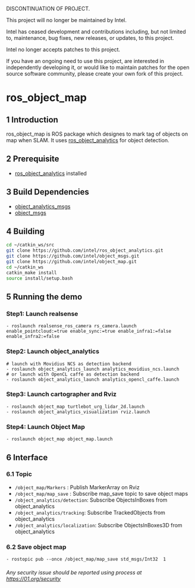 DISCONTINUATION OF PROJECT.

This project will no longer be maintained by Intel.

Intel has ceased development and contributions including, but not limited to, maintenance, bug fixes, new releases, or updates, to this project. 

Intel no longer accepts patches to this project.

If you have an ongoing need to use this project, are interested in independently developing it, or would like to maintain patches for the open source software community, please create your own fork of this project. 
# ros_object_map

## 1 Introduction
ros_object_map is ROS package which designes to mark tag of objects on map when SLAM. It uses [ros_object_analytics](https://github.com/intel/ros_object_analytics) for object detection.

## 2 Prerequisite
  * [ros_object_analytics](https://github.com/intel/ros_object_analytics) installed

## 3 Build Dependencies
  * [object_analytics_msgs](https://github.com/intel/ros_object_analytics)
  * [object_msgs](https://github.com/intel/object_msgs)

## 4 Building
  ```bash
  cd ~/catkin_ws/src
  git clone https://github.com/intel/ros_object_analytics.git
  git clone https://github.com/intel/object_msgs.git
  git clone https://github.com/intel/object_map.git
  cd ~/catkin_ws
  catkin_make install
  source install/setup.bash
  ```

## 5 Running the demo
### Step1: Launch realsense
```
- roslaunch realsense_ros_camera rs_camera.launch enable_pointcloud:=true enable_sync:=true enable_infra1:=false enable_infra2:=false
```

### Step2: Launch object_analytics
```
# launch with Movidius NCS as detection backend
- roslaunch object_analytics_launch analytics_movidius_ncs.launch 
# or launch with OpenCL caffe as detection backend
- roslaunch object_analytics_launch analytics_opencl_caffe.launch
```

### Step3: Launch cartographer and Rviz
```
- roslaunch object_map turtlebot_urg_lidar_2d.launch
- roslaunch object_analytics_visualization rviz.launch
```

### Step4: Launch Object Map
```
- roslaunch object_map object_map.launch
```

## 6 Interface
### 6.1 Topic
  * ```/object_map/Markers``` : Publish MarkerArray on Rviz
  * ```/object_map/map_save``` : Subscribe map_save topic to save object maps
  * ```/object_analytics/detection```: Subscribe ObjectsInBoxes from object_analytics
  * ```/object_analytics/tracking```: Subscribe TrackedObjects from object_analytics
  * ```/object_analytics/localization```: Subscribe ObjectsInBoxes3D from object_analytics
### 6.2 Save object map
  ```
  - rostopic pub --once /object_map/map_save std_msgs/Int32  1
  ```


###### *Any security issue should be reported using process at https://01.org/security*
